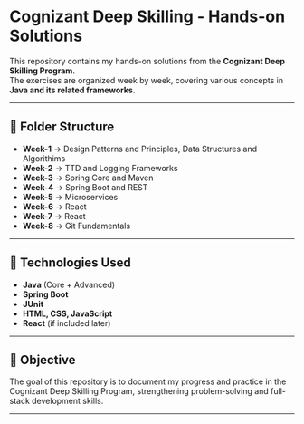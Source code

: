 # Cognizant Deep Skilling - Hands-on Solutions

This repository contains my hands-on solutions from the **Cognizant Deep Skilling Program**.  
The exercises are organized week by week, covering various concepts in **Java and its related frameworks**.

---

## 📂 Folder Structure

- **Week-1** → Design Patterns and Principles, Data Structures and Algorithims 
- **Week-2** → TTD and Logging Frameworks  
- **Week-3** → Spring Core and Maven  
- **Week-4** → Spring Boot and REST 
- **Week-5** → Microservices  
- **Week-6** → React 
- **Week-7** → React  
- **Week-8** → Git Fundamentals  

---

## 🚀 Technologies Used
- **Java** (Core + Advanced)
- **Spring Boot**
- **JUnit**
- **HTML, CSS, JavaScript**
- **React** (if included later)

---

## 🎯 Objective
The goal of this repository is to document my progress and practice in the Cognizant Deep Skilling Program, strengthening problem-solving and full-stack development skills.

---

